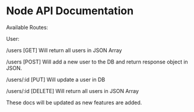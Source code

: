 # Node API Documentation


Available Routes:

User:

/users [GET]
Will return all users in JSON Array

/users [POST]
Will add a new user to the DB and return response object in JSON.

/users/:id [PUT]
Will update a user in DB

/users/:id [DELETE]
Will return all users in JSON Array

These docs will be updated as new features are added.